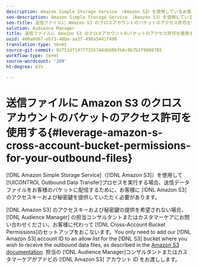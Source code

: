 ```yaml
---
description: Amazon Simple Storage Service （Amazon S3）を使用しているお客様の場合、アウトバウンドのデータ転送プロセスにおいて、バケットを通してアウトバウンドデータファイルを配信するために、Amazon S3 のアクセスキーおよび秘密鍵を提供していただく必要があります。
seo-description: Amazon Simple Storage Service （Amazon S3）を使用しているお客様の場合、アウトバウンドのデータ転送プロセスにおいて、バケットを通してアウトバウンドデータファイルを配信するために、Amazon S3 のアクセスキーおよび秘密鍵を提供していただく必要があります。
seo-title: 送信ファイルに Amazon S3 のクロスアカウントのバケットのアクセス許可を使用する
solution: Audience Manager
title: 送信ファイルに Amazon S3 のクロスアカウントのバケットのアクセス許可を使用する
uuid: 400a8d67-ebf3-48be-aa3f-498a5441f498
translation-type: tm+mt
source-git-commit: 92751df14777335744db69bfb0c9b7b2f9088785
workflow-type: tm+mt
source-wordcount: '209'
ht-degree: 81%

---
```



# 送信ファイルに Amazon S3 のクロスアカウントのバケットのアクセス許可を使用する{#leverage-amazon-s-cross-account-bucket-permissions-for-your-outbound-files}

[!DNL Amazon Simple Storage Service]（[!DNL Amazon S3]）を使用して[!UICONTROL Outbound Data Transfer]プロセスを実行する場合、送信データファイルをお客様のバケットに配信するために、お客様に [!DNL Amazon S3] のアクセスキーおよび秘密鍵を提供していただく必要があります。

[!DNL Amazon S3] のアクセスキーおよび秘密鍵の提供を希望されない場合、[!DNL Audience Manager] の担当コンサルタントまたはカスタマーケアにお問い合わせください。お客様に代わって [!DNL Cross-Account Bucket Permissions]のセットアップをおこないます。You only need to add our [!DNL Amazon S3] account ID to an allow list for the [!DNL S3] bucket where you wish to receive the outbound data files, as described in the [Amazon S3 documentation](https://docs.aws.amazon.com/AmazonS3/latest/dev/example-walkthroughs-managing-access-example2.html). 担当の [!DNL Audience Manager]コンサルタントまたはカスタマーケアがアドビの [!DNL Amazon S3] アカウント ID をお渡しします。